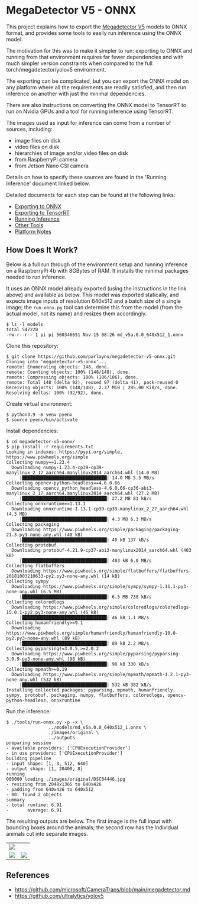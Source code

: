 # MegaDetector V5 - ONNX

This project explains how to export the [Megadetector V5](https://github.com/microsoft/CameraTraps/blob/main/megadetector.md) 
models to ONNX format, and provides some tools to easily run inference using the ONNX model.

The motivation for this was to make it simpler to run: exporting to ONNX and running from that environment
requires far fewer dependencies and with much simpler version constraints when compared to the full torch/megadetector/yolov5 
environment.

The exporting can be complicated, but you can export the ONNX model on any platform where all the requirements are readily 
satisfied, and then run inference on another with just the minimal dependencies.

There are also instructions on converting the ONNX model to TensorRT to run on Nvidia GPUs and a tool for running
inference using TensorRT.

The images used as input for inference can come from a number of sources, including:

* image files on disk
* video files on disk
* hierarchies of image and/or video files on disk
* from RaspberryPi camera
* from Jetson Nano CSI camera

Details on how to specify these sources are found in the 'Running Inference' document linked below.

Detailed documents for each step can be found at the following links:

* [Exporting to ONNX](/docs/export2onnx.md)
* [Exporting to TensorRT](/docs/onnx2tensorrt.md)
* [Running Inference](/docs/run_inference.md)
* [Other Tools](/docs/other_tools.md)
* [Platform Notes](/docs/platform_notes.md)

## How Does It Work?

Below is a full run through of the environment setup and running inference on a RaspberryPi 4b with 8GBytes of RAM. It
installs the minimal packages needed to run inference.

It uses an ONNX model already exported (using the instructions in the link above) and available as below. This model
was exported statically, and expects image inputs of resolution 640x512 and a batch size of a single image; the 
`run-onnx.py` tool can determine this from the model (from the actual model, not its name) and resizes them accordingly.

    $ ls -l models
    total 547220
    -rw-r--r-- 1 pi pi 560346651 Nov 15 08:26 md_v5a.0.0_640x512_1.onnx

Clone this repository:

    $ git clone https://github.com/parlaynu/megadetector-v5-onnx.git
    Cloning into 'megadetector-v5-onnx'...
    remote: Enumerating objects: 148, done.
    remote: Counting objects: 100% (148/148), done.
    remote: Compressing objects: 100% (106/106), done.
    remote: Total 148 (delta 92), reused 97 (delta 41), pack-reused 0
    Receiving objects: 100% (148/148), 2.37 MiB | 285.00 KiB/s, done.
    Resolving deltas: 100% (92/92), done.

Create virtual environment:

    $ python3.9 -m venv pyenv
    $ source pyenv/bin/activate

Install dependencies:

    $ cd megadetector-v5-onnx/
    $ pip install -r requirements.txt 
    Looking in indexes: https://pypi.org/simple, https://www.piwheels.org/simple
    Collecting numpy==1.23.4
      Downloading numpy-1.23.4-cp39-cp39-manylinux_2_17_aarch64.manylinux2014_aarch64.whl (14.0 MB)
         |████████████████████████████████| 14.0 MB 5.5 MB/s 
    Collecting opencv-python-headless==4.6.0.66
      Downloading opencv_python_headless-4.6.0.66-cp36-abi3-manylinux_2_17_aarch64.manylinux2014_aarch64.whl (27.2 MB)
         |████████████████████████████████| 27.2 MB 81 kB/s 
    Collecting onnxruntime==1.13.1
      Downloading onnxruntime-1.13.1-cp39-cp39-manylinux_2_27_aarch64.whl (4.3 MB)
         |████████████████████████████████| 4.3 MB 6.3 MB/s 
    Collecting packaging
      Downloading https://www.piwheels.org/simple/packaging/packaging-21.3-py3-none-any.whl (40 kB)
         |████████████████████████████████| 40 kB 137 kB/s 
    Collecting protobuf
      Downloading protobuf-4.21.9-cp37-abi3-manylinux2014_aarch64.whl (403 kB)
         |████████████████████████████████| 403 kB 6.0 MB/s 
    Collecting flatbuffers
      Downloading https://www.piwheels.org/simple/flatbuffers/flatbuffers-20181003210633-py2.py3-none-any.whl (14 kB)
    Collecting sympy
      Downloading https://www.piwheels.org/simple/sympy/sympy-1.11.1-py3-none-any.whl (6.5 MB)
         |████████████████████████████████| 6.5 MB 738 kB/s 
    Collecting coloredlogs
      Downloading https://www.piwheels.org/simple/coloredlogs/coloredlogs-15.0.1-py2.py3-none-any.whl (46 kB)
         |████████████████████████████████| 46 kB 1.1 MB/s 
    Collecting humanfriendly>=9.1
      Downloading https://www.piwheels.org/simple/humanfriendly/humanfriendly-10.0-py2.py3-none-any.whl (89 kB)
         |████████████████████████████████| 89 kB 2.2 MB/s 
    Collecting pyparsing!=3.0.5,>=2.0.2
      Downloading https://www.piwheels.org/simple/pyparsing/pyparsing-3.0.9-py3-none-any.whl (98 kB)
         |████████████████████████████████| 98 kB 330 kB/s 
    Collecting mpmath>=0.19
      Downloading https://www.piwheels.org/simple/mpmath/mpmath-1.2.1-py3-none-any.whl (532 kB)
         |████████████████████████████████| 532 kB 382 kB/s 
    Installing collected packages: pyparsing, mpmath, humanfriendly, sympy, protobuf, packaging, numpy, flatbuffers, coloredlogs, opencv-python-headless, onnxruntime

Run the inference:

    $ ./tools/run-onnx.py -p -x \
                    ../models/md_v5a.0.0_640x512_1.onnx \
                    ./images/original \
                    ../outputs
    preparing session
    - available providers: ['CPUExecutionProvider']
    - in use providers: ['CPUExecutionProvider']
    building pipeline
    - input shape: [1, 3, 512, 640]
    - output shape: [1, 20400, 8]
    running
    000000 loading ./images/original/DSC04446.jpg
    - resizing from 2048x1365 to 640x426
    - padding from 640x426 to 640x512
    - 00: found 2 objects
    summary
    - total runtime: 6.91
    -       average: 6.91
    

The resulting outputs are below. The first image is the full input with bounding boxes around the animals;
the second row has the individual animals cut into separate images.

<table>
    <tr>
        <td colspan="2"><img src="images/outputs/DSC04446_0000.jpg"></td>
    </tr>
    <tr>
        <td><img src="images/outputs/DSC04446_0001.jpg"></td>
        <td><img src="images/outputs/DSC04446_0002.jpg"></td>
    </tr>
</table>

## References

* https://github.com/microsoft/CameraTraps/blob/main/megadetector.md
* https://github.com/ultralytics/yolov5

